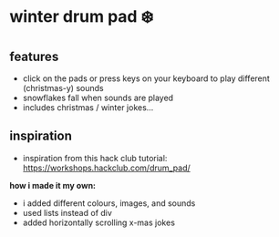 # winter drum pad ❄️
## features
- click on the pads or press keys on your keyboard to play different (christmas-y) sounds
- snowflakes fall when sounds are played
- includes christmas / winter jokes...

## inspiration
- inspiration from this hack club tutorial: https://workshops.hackclub.com/drum_pad/

  
**how i made it my own:**
- i added different colours, images, and sounds
- used lists instead of div 
- added horizontally scrolling x-mas jokes

